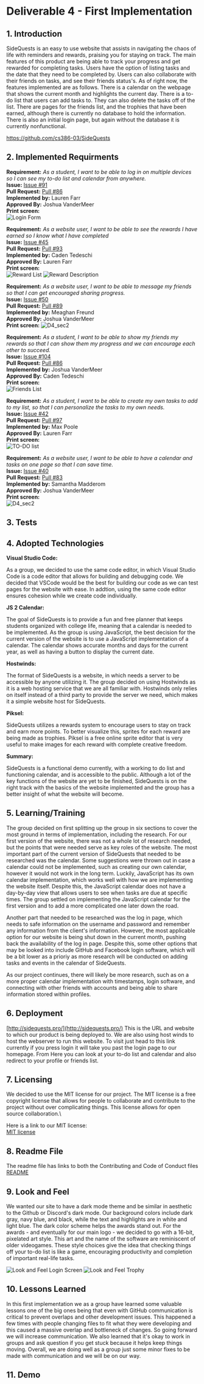 # Deliverable 4 - First Implementation

## 1. Introduction
SideQuests is an easy to use website that assists in navigating the chaos of life with reminders and rewards, praising you for staying on track. The main features of this product are being able to track your progress and get rewarded for completing tasks. Users have the option of listing tasks and the date that they need to be completed by. Users can also collaborate with their friends on tasks, and see their friends status's. As of right now, the features implemented are as follows. There is a calendar on the webpage that shows the current month and highlights the current day. There is a to-do list that users can add tasks to. They can also delete the tasks off of the list. There are pages for the friends list, and the trophies that have been earned, although there is currently no database to hold the information. There is also an initial login page, but again without the database it is currently nonfunctional.

https://github.com/cs386-03/SideQuests

## 2. Implemented Requirments

**Requirement:** _As a student, I want to be able to log in on multiple devices so I can see my to-do list and calendar from anywhere._ \
**Issue:** [Issue #91](https://github.com/cs386-03/SideQuests/issues/91)\
**Pull Request:** [Pull #86](https://github.com/cs386-03/SideQuests/pull/86)\
**Implemented by:** Lauren Farr\
**Approved By:** Joshua VanderMeer\
**Print screen:** \
![Login Form](LoginForm.JPG)

**Requirement:** _As a website user, I want to be able to see the rewards I have earned so I know what I have completed_\
**Issue:** [Issue #45](https://github.com/cs386-03/SideQuests/issues/45) \
**Pull Request:** [Pull #93](https://github.com/cs386-03/SideQuests/pull/93)\
**Implemented by:** Caden Tedeschi\
**Approved By:** Lauren Farr\
**Print screen:**\
![Reward List](rewardsList.png)
![Reward Description](rewardDescription.png)

**Requirement:** _As a website user, I want to be able to message my friends so that I can get encouraged sharing progress._\
**Issue:** [Issue #50](https://github.com/cs386-03/SideQuests/issues/50)\
**Pull Request:** [Pull #89](https://github.com/cs386-03/SideQuests/pull/89)\
**Implemented by:** Meaghan Freund\
**Approved By:** Joshua VanderMeer\
**Print screen:**
![D4_sec2](https://user-images.githubusercontent.com/102330088/227682723-b52f82c9-8393-401d-a1d4-a0361be19ff6.jpg)

**Requirement:** _As a student, I want to be able to show my friends my rewards so that I can show them my progress and we can encourage each other to succeed._ \
**Issue:** [Issue #104](https://github.com/cs386-03/SideQuests/issues/104)\
**Pull Request:** [Pull #86](https://github.com/cs386-03/SideQuests/pull/86)\
**Implemented by:** Joshua VanderMeer\
**Approved By:** Caden Tedeschi\
**Print screen:** \
![Friends List](friendsList.png)

**Requirement:** _As a student, I want to be able to create my own tasks to add to my list, so that I can personalize the tasks to my own needs._ \
**Issue:** [Issue #42](https://github.com/cs386-03/SideQuests/issues/42)\
**Pull Request:** [Pull #97](https://github.com/cs386-03/SideQuests/pull/97)\
**Implemented by:** Max Poole\
**Approved By:** Lauren Farr\
**Print screen:** \
![TO-DO list](TODO_listSS.png)

**Requirement:** _As a website user, I want to be able to have a calendar and tasks on one page so that I can save time._\
**Issue:** [Issue #40](https://github.com/cs386-03/SideQuests/issues/40)\
**Pull Request:** [Pull #83](https://github.com/cs386-03/SideQuests/pull/83)\
**Implemented by:** Samantha Madderom\
**Approved By:** Joshua VanderMeer\
**Print screen:** \
![D4_sec2](https://user-images.githubusercontent.com/102330088/227811956-3d356008-7e81-493b-9f76-dccd3b4a4796.jpg)

## 3. Tests

## 4. Adopted Technologies
**Visual Studio Code:**

As a group, we decided to use the same code editor, in which Visual Studio Code is a code editor that allows for building and debugging code. We decided that VSCode would be the best for building our code as we can test pages for the website with ease. In addtion, using the same code editor ensures cohesion while we create code individually.

**JS 2 Calendar:**

The goal of SideQuests is to provide a fun and free planner that keeps students organized with college life, meaning that a calendar is needed to be implemented. As the group is using JavaScript, the best decision for the current version of the website is to use a JavaScript implementation of a calendar. The calendar shows accurate months and days for the current year, as well as having a button to display the current date.

**Hostwinds:**

The format of SideQuests is a website, in which needs a server to be accessible by anyone utilizing it. The group decided on using Hostwinds as it is a web hosting service that we are all familiar with. Hostwinds only relies on itself instead of a third party to provide the server we need, which makes it a simple website host for SideQuests.

**Piksel:**

SideQuests utilizes a rewards system to encourage users to stay on track and earn more points. To better visualize this, sprites for each reward are being made as trophies. Piksel is a free online sprite editor that is very useful to make images for each reward with complete creative freedom.

**Summary:**

SideQuests is a functional demo currently, with a working to do list and functioning calendar, and is accessible to the public. Although a lot of the key functions of the website are yet to be finished, SideQuests is on the right track with the basics of the website implemented and the group has a better insight of what the website will become.

## 5. Learning/Training

The group decided on first splitting up the group in six sections to cover the most ground in terms of implementation, including the research. For our first version of the website, there was not a whole lot of research needed, but the points that were needed serve as key roles of the website. The most important part of the current version of SideQuests that needed to be researched was the calendar. Some suggestions were thrown out in case a calendar could not be implemented, such as creating our own calendar, however it would not work in the long term. Luckily, JavaScript has its own calendar implementation, which works well with how we are implementing the website itself. Despite this, the JavaScript calendar does not have a day-by-day view that allows users to see when tasks are due at specific times. The group settled on implementing the JavaScript calendar for the first version and to add a more complicated one later down the road.

Another part that needed to be researched was the log in page, which needs to safe information on the username and password and remember any information from the client's information. However, the most applicable option for our website is being shut down in the current month, pushing back the availability of the log in page. Despite this, some other options that may be looked into include GitHub and Facebook login software, which will be a bit lower as a prioriy as more research will be conducted on adding tasks and events in the calendar of SideQuests.

As our project continues, there will likely be more research, such as on a more proper calendar implementation with timestamps, login software, and connecting with other friends with accounts and being able to share information stored within profiles.

## 6. Deployment
[http://sidequests.pro/](http://sidequests.pro/) This is the URL and website to which our product is being deployed to. We are also using host winds to host the webserver to run this website.  To visit just head to this link currently if you press login it will take you past the login page to our homepage. From Here you can look at your to-do list and calendar and also redirect to your profile or friends list.

## 7. Licensing

We decided to use the MIT license for our project. The MIT license is a free copyright license that allows for people to collaborate and contribute to the project without over complicating things. This license allows for open source collaboration.\

Here is a link to our MIT license:\
[MIT license](https://github.com/cs386-03/SideQuests/blob/main/LICENSE.md)


## 8. Readme File

The readme file has links to both the Contributing and Code of Conduct files \
[README](../README.md)

## 9. Look and Feel

We wanted our site to have a dark mode theme and be similar in aesthetic to the Github or Discord's dark mode. Our background colors include dark gray, navy blue, and black, while the text and highlights are in white and light blue. The dark color scheme helps the awards stand out. For the awards - and eventually for our main logo - we decided to go with a 16-bit, pixelated art style. This art and the name of the software are reminiscent of older videogames. These style choices give the idea that checking things off your to-do list is like a game, encouraging productivity and completion of important real-life tasks.

![Look and Feel Login Screen](D4_Part9_1.JPG)
![Look and Feel Trophy](trophy1.png)

## 10. Lessons Learned
In this first implementation we as a group have learned some valuable lessons one of the big ones being that even with GitHub communication is critical to prevent overlaps and other development issues. This happened a few times with people changing files to fit what they were developing and this caused a massive overlap and bottleneck of changes. So going forward we will increase communication. We also learned that it's okay to work in groups and ask question if you get stuck because it helps keep things moving. Overall, we are doing well as a group just some minor fixes to be made with communication and we will be on our way.

## 11. Demo
